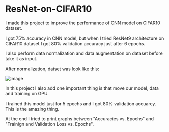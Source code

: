 # ResNet-on-CIFAR10

I made this project to improve the performance of CNN model on CIFAR10 dataset.

I got 75% accuracy in CNN model, but when I tried ResNet9 architecture on CIFAR10 dataset I got 80% validation accuracy just after 6 epochs.

I also perform data normalization and data augmentation on dataset before take it as input.

After normalization, datset was look like this:

![image](https://user-images.githubusercontent.com/57864056/160348799-25d625e2-7511-47f2-9efd-d0ad1cef27f9.png)

In this project I also add one important thing is that move our model, data and training on GPU.

I trained this model just for 5 epochs and I got 80% validation accuarcy. This is the amazing thing.

At the end I tried to print graphs between "Accuracies vs. Epochs" and "Trainign and Validation Loss vs. Epochs".
